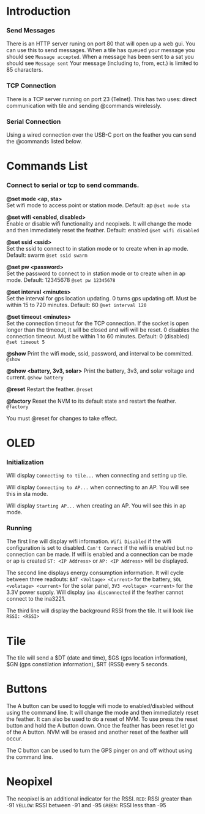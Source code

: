 # Introduction
### Send Messages
There is an HTTP server runing on port 80 that will open up a web gui. You can use this to send messages. When a tile has queued your message you should see `Message accepted`. When a message has been sent to a sat you should see `Message sent` Your message (including to, from, ect.) is limited to 85 characters.

### TCP Connection
There is a TCP server running on port 23 (Telnet). This has two uses: direct communication with tile and sending @commands wirelessly.

### Serial Connection
Using a wired connection over the USB-C port on the feather you can send the @commands listed below.

# Commands List
### Connect to serial or tcp to send commands.
**@set mode <ap, sta>**  
Set wifi mode to access point or station mode.
Default: ap
`@set mode sta`

**@set wifi <enabled, disabled>**  
Enable or disable wifi functionality and neopixels. It will change the mode and then immediately reset the feather.
Default: enabled
`@set wifi disabled`
  
**@set ssid \<ssid\>**  
Set the ssid to connect to in station mode or to create when in ap mode. 
Default: swarm
`@set ssid swarm`

**@set pw \<password\>**  
Set the password to connect to in station mode or to create when in ap mode.
Default: 12345678
`@set pw 12345678`
  
**@set interval \<minutes\>**  
Set the interval for gps location updating. 0 turns gps updating off. Must be within 15 to 720 minutes.
Default: 60
`@set interval 120`

**@set timeout \<minutes\>**  
Set the connection timeout for the TCP connection. If the socket is open longer than the timeout, it will be closed and wifi will be reset. 0 disables the connection timeout. Must be within 1 to 60 minutes.
Default: 0 (disabled)
`@set timeout 5`

**@show**
Print the wifi mode, ssid, password, and interval to be committed.  
`@show`

**@show <battery, 3v3, solar>**
Print the battery, 3v3, and solar voltage and current.
`@show battery`

**@reset** 
Restart the feather.
`@reset`

**@factory**
Reset the NVM to its default state and restart the feather.
`@factory`
  
You must @reset for changes to take effect.

# OLED
### Initialization
Will display `Connecting to tile...` when connecting and setting up tile.

Will display `Connecting to AP...` when connecting to an AP. You will see this in sta mode.

Will display `Starting AP...` when creating an AP. You will see this in ap mode.

### Running
The first line will display wifi information. `Wifi Disabled` if the wifi configuration is set to disabled. `Can't Connect` if the wifi is enabled but no connection can be made. If wifi is enabled and a connection can be made or ap is created `ST: <IP Address>` or `AP: <IP Address>` will be displayed.

The second line displays energy consumption information. It will cycle between three readouts: `BAT <Voltage> <Current>` for the battery, `SOL <volatage> <current>` for the solar panel, `3V3 <voltage> <current>` for the 3.3V power supply. Will display `ina disconnected` if the feather cannot connect to the ina3221.

The third line will display the background RSSI from the tile. It will look like `RSSI: <RSSI>`

# Tile
The tile will send a $DT (date and time), $GS (gps location information), $GN (gps constilation information), $RT (RSSI) every 5 seconds.

# Buttons
The A button can be used to toggle wifi mode to enabled/disabled without using the command line. It will change the mode and then immediately reset the feather.
It can also be used to do a reset of NVM. To use press the reset button and hold the A button down. Once the feather has been reset let go of the A button. NVM will be erased and another reset of the feather will occur.

The C button can be used to turn the GPS pinger on and off without using the command line.

# Neopixel
The neopixel is an additional indicator for the RSSI. 
`RED`: RSSI greater than -91
`YELLOW`: RSSI between -91 and -95
`GREEN`: RSSI less than -95